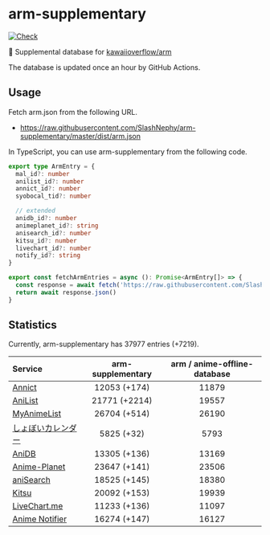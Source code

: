 # arm-supplementary

[![Check](https://github.com/SlashNephy/arm-supplementary/actions/workflows/check-node.yml/badge.svg)](https://github.com/SlashNephy/arm-supplementary/actions/workflows/check-node.yml)

💊 Supplemental database for [kawaiioverflow/arm](https://github.com/kawaiioverflow/arm)

The database is updated once an hour by GitHub Actions.

## Usage

Fetch arm.json from the following URL.

- https://raw.githubusercontent.com/SlashNephy/arm-supplementary/master/dist/arm.json

In TypeScript, you can use arm-supplementary from the following code.

```TypeScript
export type ArmEntry = {
  mal_id?: number
  anilist_id?: number
  annict_id?: number
  syobocal_tid?: number

  // extended
  anidb_id?: number
  animeplanet_id?: string
  anisearch_id?: number
  kitsu_id?: number
  livechart_id?: number
  notify_id?: string
}

export const fetchArmEntries = async (): Promise<ArmEntry[]> => {
  const response = await fetch('https://raw.githubusercontent.com/SlashNephy/arm-supplementary/master/dist/arm.json')
  return await response.json()
}
```

## Statistics

Currently, arm-supplementary has 37977 entries (+7219).

| Service                                     | arm-supplementary | arm / anime-offline-database |
| :------------------------------------------ | :---------------: | :--------------------------: |
| [Annict](https://annict.com)                |   12053 (+174)    |            11879             |
| [AniList](https://anilist.co)               |   21771 (+2214)   |            19557             |
| [MyAnimeList](https://myanimelist.net)      |   26704 (+514)    |            26190             |
| [しょぼいカレンダー](https://cal.syoboi.jp) |    5825 (+32)     |             5793             |
| [AniDB](https://anidb.net)                  |   13305 (+136)    |            13169             |
| [Anime-Planet](https://anime-planet.com)    |   23647 (+141)    |            23506             |
| [aniSearch](https://anisearch.com)          |   18525 (+145)    |            18380             |
| [Kitsu](https://kitsu.io)                   |   20092 (+153)    |            19939             |
| [LiveChart.me](https://livechart.me)        |   11233 (+136)    |            11097             |
| [Anime Notifier](https://notify.moe)        |   16274 (+147)    |            16127             |
